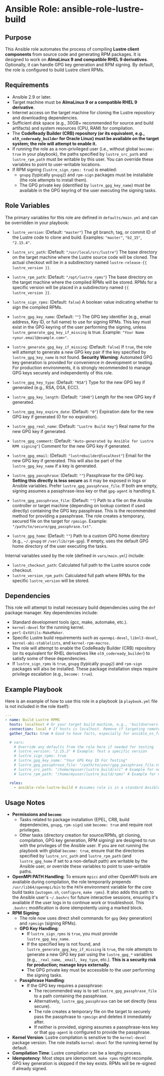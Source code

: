 # Ansible Role: ansible-role-lustre-build

## Purpose

This Ansible role automates the process of compiling **Lustre client components** from source code and generating RPM packages. It is designed to work on **AlmaLinux 9 and compatible RHEL 9 derivatives**. Optionally, it can handle GPG key generation and RPM signing. By default, the role is configured to build Lustre client RPMs.

## Requirements

-   Ansible 2.9 or later.
-   Target machine must be **AlmaLinux 9 or a compatible RHEL 9 derivative**.
-   Internet access on the target machine for cloning the Lustre repository and downloading dependencies.
-   Sufficient disk space (e.g., 30GB+ recommended for source and build artifacts) and system resources (CPU, RAM) for compilation.
-   The **CodeReady Builder (CRB) repository (or its equivalent, e.g., `ol9_codeready_builder` for Oracle Linux) must be available on the target system; the role will attempt to enable it.**
-   If running the role as a non-privileged user (i.e., without global `become: true` in your playbook), the paths specified by `lustre_src_path` and `lustre_rpm_path` must be writable by this user. You can override these variables to point to user-writable locations.
-   If RPM signing (`lustre_sign_rpms: true`) is enabled:
    -   `gnupg` (typically `gnupg2`) and `rpm-sign` packages must be installable (the role attempts to install them).
    -   The GPG private key (identified by `lustre_gpg_key_name`) must be available in the GPG keyring of the user executing the signing tasks.

## Role Variables

The primary variables for this role are defined in `defaults/main.yml` and can be overridden in your playbook:

-   `lustre_version`: (Default: `"master"`)
    The git branch, tag, or commit ID of the Lustre code to clone and build.
    Examples: `"master"`, `"b2_15"`, `"2.15.4"`.

-   `lustre_src_path`: (Default: `"/usr/local/src/lustre"`)
    The base directory on the target machine where the Lustre source code will be cloned. The actual checkout will be in a subdirectory named `lustre-release-{{ lustre_version }}`.

-   `lustre_rpm_path`: (Default: `"/opt/lustre_rpms"`)
    The base directory on the target machine where the compiled RPMs will be stored. RPMs for a specific version will be placed in a subdirectory named `{{ lustre_version }}`.

-   `lustre_sign_rpms`: (Default: `false`)
    A boolean value indicating whether to sign the compiled RPMs.

-   `lustre_gpg_key_name`: (Default: `""`)
    The GPG key identifier (e.g., email address, Key ID, or full name) to use for signing RPMs. This key must exist in the GPG keyring of the user performing the signing, unless `lustre_generate_gpg_key_if_missing` is true.
    Example: `"Your Name <your.email@example.com>"`.

-   `lustre_generate_gpg_key_if_missing`: (Default: `false`)
    If `true`, the role will attempt to generate a new GPG key pair if the key specified by `lustre_gpg_key_name` is not found.
    **Security Warning**: Automated GPG key generation is provided for convenience in development or testing. For production environments, it is strongly recommended to manage GPG keys securely and independently of this role.

-   `lustre_gpg_key_type`: (Default: `"RSA"`) Type for the new GPG key if generated (e.g., RSA, DSA, ECC).
-   `lustre_gpg_key_length`: (Default: `"2048"`) Length for the new GPG key if generated.
-   `lustre_gpg_key_expire_date`: (Default: `"0"`) Expiration date for the new GPG key if generated (0 for no expiration).
-   `lustre_gpg_real_name`: (Default: `"Lustre Build Key"`) Real name for the new GPG key if generated.
-   `lustre_gpg_comment`: (Default: `"Auto-generated by Ansible for Lustre RPM signing"`) Comment for the new GPG key if generated.
-   `lustre_gpg_email`: (Default: `"lustrebuilder@localhost"`) Email for the new GPG key if generated. This will also be part of the `lustre_gpg_key_name` if a key is generated.

-   `lustre_gpg_passphrase`: (Default: `""`)
    Passphrase for the GPG key. **Setting this directly is less secure** as it may be exposed in logs or Ansible variables. Prefer `lustre_gpg_passphrase_file`. If both are empty, signing assumes a passphrase-less key or that `gpg-agent` is handling it.

-   `lustre_gpg_passphrase_file`: (Default: `""`)
    Path to a file on the Ansible controller or target machine (depending on lookup context if used directly) containing the GPG key passphrase. This is the recommended method for providing a passphrase. The role creates a temporary, secured file on the target for `rpmsign`.
    Example: `"/path/to/secure/gpg_passphrase.txt"`.

-   `lustre_gpg_home`: (Default: `""`)
    Path to a custom GPG home directory (e.g., `~/.gnupg` or `/var/lib/rpm-gpg`). If empty, uses the default GPG home directory of the user executing the tasks.

Internal variables used by the role (defined in `vars/main.yml`) include:
-   `lustre_checkout_path`: Calculated full path to the Lustre source code checkout.
-   `lustre_version_rpm_path`: Calculated full path where RPMs for the specific `lustre_version` will be stored.

## Dependencies

This role will attempt to install necessary build dependencies using the `dnf` package manager. Key dependencies include:
- Standard development tools (gcc, make, automake, etc.).
- `kernel-devel` for the running kernel.
- `perl-ExtUtils-MakeMaker`.
- Specific Lustre build requirements such as `openmpi-devel`, `libnl3-devel`, `kernel-abi-stablelists`, and `kernel-rpm-macros`.
- The role will attempt to enable the CodeReady Builder (CRB) repository (or its equivalent for RHEL derivatives like `ol9_codeready_builder`) to satisfy some of these dependencies.
- If `lustre_sign_rpms` is `true`, `gnupg` (typically `gnupg2`) and `rpm-sign` packages will also be installed.
These package installation steps require privilege escalation (e.g., `become: true`).

## Example Playbook

Here is an example of how to use this role in a playbook (a `playbook.yml` file is not included in the role itself):

```yaml
---
- name: Build Lustre RPMS
  hosts: localhost # Or your target build machine, e.g., 'buildservers'
  connection: local # If hosts is localhost. Remove if targeting remote build machine.
  gather_facts: true # Good to have facts, especially for ansible_os_family

  # vars:
    # Override any defaults from the role here if needed for testing
    # lustre_version: "2.15.3" # Example: Test a specific version
    # lustre_sign_rpms: true
    # lustre_gpg_key_name: "Your GPG Key ID For Testing"
    # lustre_gpg_passphrase_file: "/path/to/your/gpg_passphrase_file.txt"
    # lustre_src_path: "/home/myuser/lustre_build/src" # Example for non-privileged path
    # lustre_rpm_path: "/home/myuser/lustre_build/rpms" # Example for non-privileged path

  roles:
    - ansible-role-lustre-build # Assumes role is in a standard Ansible roles path
```

## Usage Notes

-   **Permissions and `become`**:
    -   Tasks related to package installation (EPEL, CRB, build dependencies, `gnupg`, `rpm-sign`) use `become: true` and require root privileges.
    -   Other tasks (directory creation for source/RPMs, git cloning, compilation, GPG key generation, RPM signing) are designed to run with the privileges of the Ansible user. If you are not running the playbook with global `become: true`, ensure that the directories specified by `lustre_src_path` and `lustre_rpm_path` (and `lustre_gpg_home` if set to a non-default path) are writable by the Ansible user, or override these variables to point to user-writable paths.
-   **OpenMPI PATH Handling**: To ensure `mpicc` and other OpenMPI tools are available during compilation, the role temporarily prepends `/usr/lib64/openmpi/bin` to the `PATH` environment variable for the core build tasks (`autogen.sh`, `configure`, `make rpms`). It also adds this path to the Ansible user's `~/.bashrc` for future interactive sessions, ensuring it's available if the user logs in to continue work or troubleshoot. This `.bashrc` modification is done idempotently using a marked block.
-   **RPM Signing**:
    -   The role now uses direct shell commands for `gpg` (key generation) and `rpmsign` (signing RPMs).
    -   **GPG Key Handling**:
        -   If `lustre_sign_rpms` is `true`, you must provide `lustre_gpg_key_name`.
        -   If the specified key is not found, and `lustre_generate_gpg_key_if_missing` is `true`, the role attempts to generate a new GPG key pair using the `lustre_gpg_*` variables (e.g., `_real_name`, `_email`, `_key_type`, etc.). **This is a security risk for production; manage keys externally.**
        -   The GPG private key must be accessible to the user performing the signing tasks.
    -   **Passphrase Handling**:
        -   If the GPG key requires a passphrase:
            -   The recommended way is to set `lustre_gpg_passphrase_file` to a path containing the passphrase.
            -   Alternatively, `lustre_gpg_passphrase` can be set directly (less secure).
            -   The role creates a temporary file on the target to securely pass the passphrase to `rpmsign` and deletes it immediately after.
            -   If neither is provided, signing assumes a passphrase-less key or that `gpg-agent` is configured to provide the passphrase.
-   **Kernel Version**: Lustre compilation is sensitive to the `kernel-devel` package version. The role installs `kernel-devel` for the running kernel by default.
-   **Compilation Time**: Lustre compilation can be a lengthy process.
-   **Idempotency**: Most steps are idempotent. `make rpms` might recompile. GPG key generation is skipped if the key exists. RPMs will be re-signed if already signed.

```
